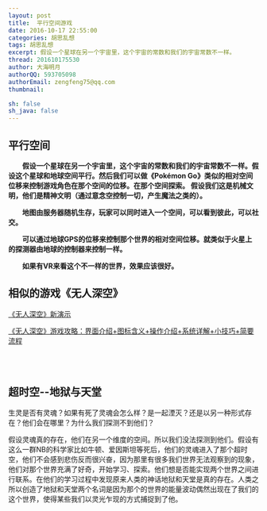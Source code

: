 ```yaml
---
layout: post
title:  平行空间游戏
date: 2016-10-17 22:55:00
categories: 胡思乱想
tags: 胡思乱想
excerpt: 假设一个星球在另一个宇宙里，这个宇宙的常数和我们的宇宙常数不一样。
thread: 201610175530
author: 大海明月
authorQQ: 593705098
authorEmail: zengfeng75@qq.com
thumbnail:

sh: false
sh_java: false
---
```







<h2 class="nav1">平行空间</h2>
<p>　　<strong><span>假设一个星球在另一个宇宙里，这个宇宙的常数和我们的宇宙常数不一样。假设这个星球和地球空间平行。然后我们可以做《Pokémon Go》类似的相对空间位移来控制游戏角色在那个空间的位移。在那个空间探索。 假设我们这是机械文明，他们是精神文明（通过意念空控制一切，产生魔法之类的）。</span></strong></p> 


<p>　　<strong><span>地图由服务器随机生存，玩家可以同时进入一个空间，可以看到彼此，可以社交。</span></strong></p> 
<p>　　<strong><span>可以通过地球GPS的位移来控制那个世界的相对空间位移。就类似于火星上的探测器由地球的控制器来控制一样。</span></strong></p> 

<p>　　<strong><span>如果有VR来看这个不一样的世界，效果应该很好。</span></strong></p> 


<h2 class="nav2">相似的游戏《无人深空》</h2>
<p><a href="http://baidu.fun.tv/watch/2338090262081844823.html?page=videoMultiNeed" target="_blank">《无人深空》新演示</a></p>

<p><a href="http://gl.ali213.net/html/2016-8/132707_8.html" target="_blank">《无人深空》游戏攻略：界面介绍+图标含义+操作介绍+系统详解+小技巧+简要流程</a></p>

<br/><br/>

<h2 class="nav1">超时空--地狱与天堂</h2>
<p>生灵是否有灵魂？如果有死了灵魂会怎么样？是一起湮灭？还是以另一种形式存在？他们会在哪里？为什么我们探测不到他们？</p>
<p>假设灵魂真的存在，他们在另一个维度的空间。所以我们没法探测到他们。假设有这么一群NB的科学家比如牛顿、爱因斯坦等死后，他们的灵魂进入了那个超时空，他们不会感到悲伤反而很兴奋，因为那里有很多我们世界无法观察到的现象，他们对那个世界充满了好奇，开始学习、探索。他们想是否能实现两个世界之间进行联系。在他们的学习过程中发现原来人类的神话地狱和天堂是真的存在。人类之所以创造了地狱和天堂两个名词是因为那个的世界的能量波动偶然出现在了我们的这个世界，使得某些我们以灵光乍现的方式捕捉到了他。</p>